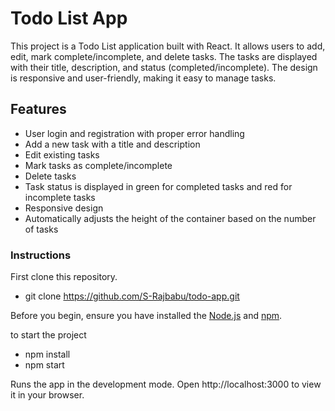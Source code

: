 # Todo List App

This project is a Todo List application built with React. It allows users to add, edit, mark complete/incomplete, and delete tasks. The tasks are displayed with their title, description, and status (completed/incomplete). The design is responsive and user-friendly, making it easy to manage tasks.

## Features
- User login and registration with proper error handling
- Add a new task with a title and description
- Edit existing tasks
- Mark tasks as complete/incomplete
- Delete tasks
- Task status is displayed in green for completed tasks and red for incomplete tasks
- Responsive design
- Automatically adjusts the height of the container based on the number of tasks


### Instructions
First clone this repository.

 - git clone https://github.com/S-Rajbabu/todo-app.git

Before you begin, ensure you have installed the  [Node.js](https://nodejs.org/) and [npm](https://www.npmjs.com/).

to start the project
 - npm install
 - npm start 

Runs the app in the development mode.
Open http://localhost:3000 to view it in your browser.

